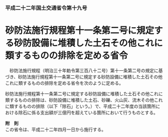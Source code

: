 ### 平成二十二年国土交通省令第十九号  
# 砂防法施行規程第十一条第二号に規定する砂防設備に堆積した土石その他これに類するものの排除を定める省令  
　砂防法施行規程（明治三十年勅令第三百八十二号）第十一条第二号の規定に基づき、砂防法施行規程第十一条第二号に規定する砂防設備に堆積した土石その他これに類するものの排除を定める省令を次のように定める。  
  
砂防法施行規程第十一条第二号に規定する砂防設備に堆積した土石その他これに類するものの排除は、砂防設備に堆積した土石、砂礫、火山灰、流木その他これに類するものの排除（以下「除石」という。）で、平成二十二年度の当該箇所における除石に係る支出額が三億円を超えている箇所において行うものとする。  
  
**附　則**  
この省令は、平成二十二年四月一日から施行する。  
  

